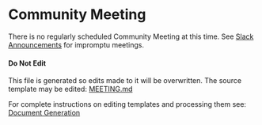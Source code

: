# Community Meeting

There is no regularly scheduled Community Meeting at this time.
See [Slack Announcements](https://pavedroadio.slack.com/messages/TBD/) for impromptu meetings.

#### Do Not Edit
This file is generated so edits made to it will be overwritten.
The source template may be edited:
[MEETING.md](/assets/templates/default/MEETING.md)

For complete instructions on editing templates and processing them see:
[Document Generation](/assets/README.md)

